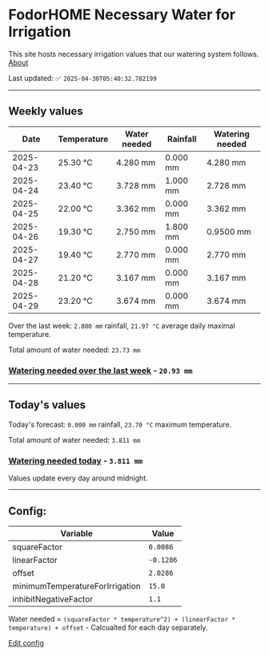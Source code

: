 # FodorHOME Necessary Water for Irrigation

This site hosts necessary irrigation values that our watering system follows. [About](https://github.com/redyau/irrigation)

Last updated: ✅ `2025-04-30T05:40:32.782199`

---

## Weekly values

| Date | Temperature | Water needed | Rainfall | Watering needed |
|-----|-----|-----|-----|-----|
| 2025-04-23 | 25.30 °C | 4.280 mm | 0.000 mm | 4.280 mm |
| 2025-04-24 | 23.40 °C | 3.728 mm | 1.000 mm | 2.728 mm |
| 2025-04-25 | 22.00 °C | 3.362 mm | 0.000 mm | 3.362 mm |
| 2025-04-26 | 19.30 °C | 2.750 mm | 1.800 mm | 0.9500 mm |
| 2025-04-27 | 19.40 °C | 2.770 mm | 0.000 mm | 2.770 mm |
| 2025-04-28 | 21.20 °C | 3.167 mm | 0.000 mm | 3.167 mm |
| 2025-04-29 | 23.20 °C | 3.674 mm | 0.000 mm | 3.674 mm |


Over the last week: `2.800 mm` rainfall, `21.97 °C` average daily maximal temperature.

Total amount of water needed: `23.73 mm`

### [Watering needed over the last week](lastweek.txt) - `20.93 mm`

---

## Today's values

Today's forecast: `0.000 mm` rainfall, `23.70 °C` maximum temperature.

Total amount of water needed: `3.811 mm`

### [Watering needed today](today.txt) - `3.811 mm`

Values update every day around midnight.

---

## Config:

| Variable | Value |
|-----|-----|
| squareFactor | `0.0086` |
| linearFactor | `-0.1286` |
| offset | `2.0286` |
| minimumTemperatureForIrrigation | `15.0` |
| inhibitNegativeFactor | `1.1` |

Water needed = `(squareFactor * temperature^2) + (linearFactor * temperature) + offset` - Calcualted for each day separately.

[Edit config](https://github.com/RedyAu/irrigation/edit/main/config.json)

